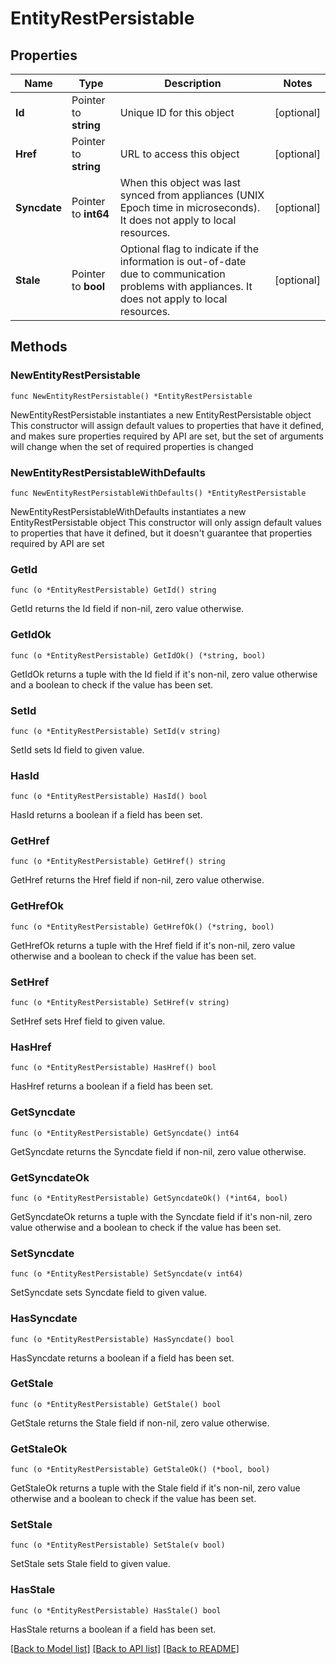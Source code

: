 # EntityRestPersistable

## Properties

Name | Type | Description | Notes
------------ | ------------- | ------------- | -------------
**Id** | Pointer to **string** | Unique ID for this object | [optional] 
**Href** | Pointer to **string** | URL to access this object | [optional] 
**Syncdate** | Pointer to **int64** | When this object was last synced from appliances (UNIX Epoch time in microseconds). It does not apply to local resources. | [optional] 
**Stale** | Pointer to **bool** | Optional flag to indicate if the information is out-of-date due to communication problems with appliances. It does not apply to local resources. | [optional] 

## Methods

### NewEntityRestPersistable

`func NewEntityRestPersistable() *EntityRestPersistable`

NewEntityRestPersistable instantiates a new EntityRestPersistable object
This constructor will assign default values to properties that have it defined,
and makes sure properties required by API are set, but the set of arguments
will change when the set of required properties is changed

### NewEntityRestPersistableWithDefaults

`func NewEntityRestPersistableWithDefaults() *EntityRestPersistable`

NewEntityRestPersistableWithDefaults instantiates a new EntityRestPersistable object
This constructor will only assign default values to properties that have it defined,
but it doesn't guarantee that properties required by API are set

### GetId

`func (o *EntityRestPersistable) GetId() string`

GetId returns the Id field if non-nil, zero value otherwise.

### GetIdOk

`func (o *EntityRestPersistable) GetIdOk() (*string, bool)`

GetIdOk returns a tuple with the Id field if it's non-nil, zero value otherwise
and a boolean to check if the value has been set.

### SetId

`func (o *EntityRestPersistable) SetId(v string)`

SetId sets Id field to given value.

### HasId

`func (o *EntityRestPersistable) HasId() bool`

HasId returns a boolean if a field has been set.

### GetHref

`func (o *EntityRestPersistable) GetHref() string`

GetHref returns the Href field if non-nil, zero value otherwise.

### GetHrefOk

`func (o *EntityRestPersistable) GetHrefOk() (*string, bool)`

GetHrefOk returns a tuple with the Href field if it's non-nil, zero value otherwise
and a boolean to check if the value has been set.

### SetHref

`func (o *EntityRestPersistable) SetHref(v string)`

SetHref sets Href field to given value.

### HasHref

`func (o *EntityRestPersistable) HasHref() bool`

HasHref returns a boolean if a field has been set.

### GetSyncdate

`func (o *EntityRestPersistable) GetSyncdate() int64`

GetSyncdate returns the Syncdate field if non-nil, zero value otherwise.

### GetSyncdateOk

`func (o *EntityRestPersistable) GetSyncdateOk() (*int64, bool)`

GetSyncdateOk returns a tuple with the Syncdate field if it's non-nil, zero value otherwise
and a boolean to check if the value has been set.

### SetSyncdate

`func (o *EntityRestPersistable) SetSyncdate(v int64)`

SetSyncdate sets Syncdate field to given value.

### HasSyncdate

`func (o *EntityRestPersistable) HasSyncdate() bool`

HasSyncdate returns a boolean if a field has been set.

### GetStale

`func (o *EntityRestPersistable) GetStale() bool`

GetStale returns the Stale field if non-nil, zero value otherwise.

### GetStaleOk

`func (o *EntityRestPersistable) GetStaleOk() (*bool, bool)`

GetStaleOk returns a tuple with the Stale field if it's non-nil, zero value otherwise
and a boolean to check if the value has been set.

### SetStale

`func (o *EntityRestPersistable) SetStale(v bool)`

SetStale sets Stale field to given value.

### HasStale

`func (o *EntityRestPersistable) HasStale() bool`

HasStale returns a boolean if a field has been set.


[[Back to Model list]](../README.md#documentation-for-models) [[Back to API list]](../README.md#documentation-for-api-endpoints) [[Back to README]](../README.md)


